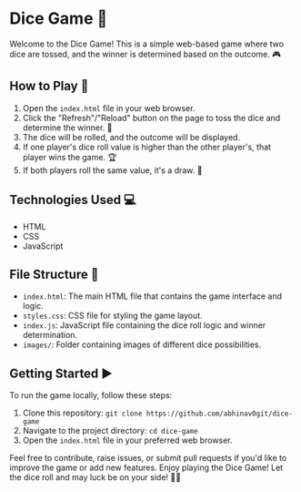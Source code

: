 # Dice Game 🎲

Welcome to the Dice Game! This is a simple web-based game where two dice are tossed, and the winner is determined based on the outcome. 🎮

## How to Play 🎯

1. Open the `index.html` file in your web browser.
2. Click the "Refresh"/"Reload" button on the page to toss the dice and determine the winner. 🔄
3. The dice will be rolled, and the outcome will be displayed.
4. If one player's dice roll value is higher than the other player's, that player wins the game. 🏆
5. If both players roll the same value, it's a draw. 🤝

## Technologies Used 💻

- HTML
- CSS
- JavaScript

## File Structure 📁

- `index.html`: The main HTML file that contains the game interface and logic.
- `styles.css`: CSS file for styling the game layout.
- `index.js`: JavaScript file containing the dice roll logic and winner determination.
- `images/`: Folder containing images of different dice possibilities.

## Getting Started ▶️

To run the game locally, follow these steps:

1. Clone this repository: `git clone https://github.com/abhinav0git/dice-game`
2. Navigate to the project directory: `cd dice-game`
3. Open the `index.html` file in your preferred web browser.

Feel free to contribute, raise issues, or submit pull requests if you'd like to improve the game or add new features.
Enjoy playing the Dice Game! Let the dice roll and may luck be on your side! 🎲🎉
